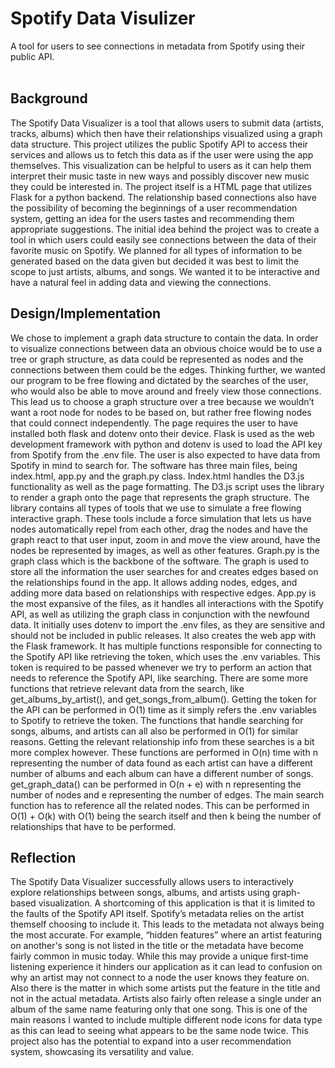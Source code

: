# Spotify Data Visulizer
A tool for users to see connections in metadata from Spotify using their public API.
<br>
<br>
<h2>Background</h2>
The Spotify Data Visualizer is a tool that allows users to submit data (artists, tracks, albums) which then have their relationships visualized using a graph data structure. 
This project utilizes the public Spotify API to access their services and allows us to fetch this data as if the user were using the app themselves. 
This visualization can be helpful to users as it can help them interpret their music taste in new ways and possibly discover new music they could be interested in. 
The project itself is a HTML page that utilizes Flask for a python backend. 
The relationship based connections also have the possibility of becoming the beginnings of a user recommendation system, getting an idea for the users tastes and recommending them appropriate suggestions. 
The initial idea behind the project was to create a tool in which users could easily see connections between the data of their favorite music on Spotify. 
We planned for all types of information to be generated based on the data given but decided it was best to limit the scope to just artists, albums, and songs. 
We wanted it to be interactive and have a natural feel in adding data and viewing the connections. 
<h2>Design/Implementation</h2>
We chose to implement a graph data structure to contain the data. In order to visualize connections between data an obvious choice would be to use a tree or graph structure, as data could be represented as nodes and the connections between them could be the edges. 
Thinking further, we wanted our program to be free flowing and dictated by the searches of the user, who would also be able to move around and freely view those connections. 
This lead us to choose a graph structure over a tree because we wouldn’t want a root node for nodes to be based on, but rather free flowing nodes that could connect independently. 
The page requires the user to have installed both flask and dotenv onto their device. 
Flask is used as the web development framework with python and dotenv is used to load the API key from Spotify from the .env file. 
The user is also expected to have data from Spotify in mind to search for. 
The software has three main files, being index.html, app.py and the graph.py class. Index.html handles the D3.js functionality as well as the page formatting. 
The D3.js script uses the library to render a graph onto the page that represents the graph structure. The library contains all types of tools that we use to simulate a free flowing interactive graph. 
These tools include a force simulation that lets us have nodes automatically repel from each other, drag the nodes and have the graph react to that user input, zoom in and move the view around, have the nodes be represented by images, as well as other features.  
Graph.py is the graph class which is the backbone of the software. The graph is used to store all the information the user searches for and creates edges based on the relationships found in the app. 
It allows adding nodes, edges, and adding more data based on relationships with respective edges. 
App.py is the most expansive of the files, as it handles all interactions with the Spotify API, as well as utilizing the graph class in conjunction with the newfound data. 
It initially uses dotenv to import the .env files, as they are sensitive and should not be included in public releases. It also creates the web app with the Flask framework. 
It has multiple functions responsible for connecting to the Spotify API like retrieving the token, which uses the .env variables. This token is required to be passed whenever we try to perform an action that needs to reference the Spotify API, like searching. 
There are some more functions that retrieve relevant data from the search, like get_albums_by_artist(), and get_songs_from_album().  
Getting the token for the API can be performed in O(1) time as it simply refers the .env variables to Spotify to retrieve the token. 
The functions that handle searching for songs, albums, and artists can all also be performed in O(1) for similar reasons. 
Getting the relevant relationship info from these searches is a bit more complex however. 
These functions are performed in O(n) time with n representing the number of data found as each artist can have a different number of albums and each album can have a different number of songs. 
get_graph_data() can be performed in O(n + e) with n representing the number of nodes and e representing the number of edges. 
The main search function has to reference all the related nodes. 
This can be performed in O(1) + O(k) with O(1) being the search itself and then k being the number of relationships that have to be performed. 
<br>
<h2>Reflection</h2>
The Spotify Data Visualizer successfully allows users to interactively explore relationships between songs, albums, and artists using graph-based visualization. 
A shortcoming of this application is that it is limited to the faults of the Spotify API itself. Spotify’s metadata relies on the artist themself choosing to include it. 
This leads to the metadata not always being the most accurate. For example, “hidden features” where an artist featuring on another's song is not listed in the title or the metadata have become fairly common in music today. 
While this may provide a unique first-time listening experience it hinders our application as it can lead to confusion on why an artist may not connect to a node the user knows they feature on. 
Also there is the matter in which some artists put the feature in the title and not in the actual metadata. 
Artists also fairly often release a single under an album of the same name featuring only that one song. 
This is one of the main reasons I wanted to include multiple different node icons for data type as this can lead to seeing what appears to be the same node twice. 
This project also has the potential to expand into a user recommendation system, showcasing its versatility and value.  
